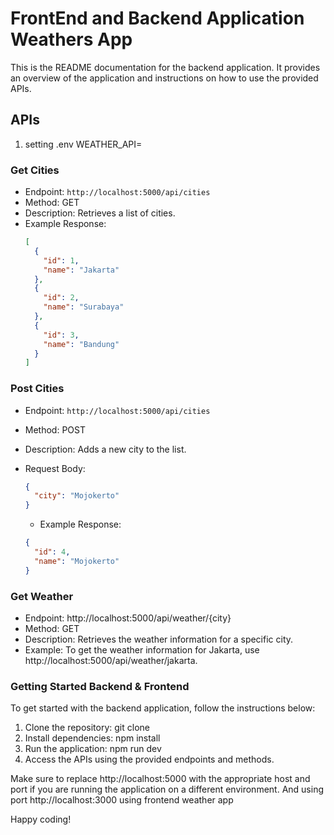 # FrontEnd and Backend Application Weathers App

This is the README documentation for the backend application. It provides an overview of the application and instructions on how to use the provided APIs.

## APIs

1. setting .env WEATHER_API=

### Get Cities

- Endpoint: `http://localhost:5000/api/cities`
- Method: GET
- Description: Retrieves a list of cities.
- Example Response:
  ```json
  [
    {
      "id": 1,
      "name": "Jakarta"
    },
    {
      "id": 2,
      "name": "Surabaya"
    },
    {
      "id": 3,
      "name": "Bandung"
    }
  ]
  ```

### Post Cities

- Endpoint: `http://localhost:5000/api/cities`
- Method: POST
- Description: Adds a new city to the list.
- Request Body:

  ```json
  {
    "city": "Mojokerto"
  }
  ```

  - Example Response:

  ```json
  {
    "id": 4,
    "name": "Mojokerto"
  }
  ```

### Get Weather

- Endpoint: http://localhost:5000/api/weather/{city}
- Method: GET
- Description: Retrieves the weather information for a specific city.
- Example: To get the weather information for Jakarta, use http://localhost:5000/api/weather/jakarta.

### Getting Started Backend & Frontend

To get started with the backend application, follow the instructions below:

1. Clone the repository: git clone <repository-url>
2. Install dependencies: npm install
3. Run the application: npm run dev
4. Access the APIs using the provided endpoints and methods.

Make sure to replace http://localhost:5000 with the appropriate host and port if you are running the application on a different environment.
And using port http://localhost:3000 using frontend weather app

Happy coding!

